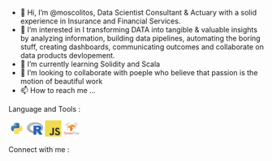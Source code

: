 - 👋 Hi, I’m @moscolitos, Data Scientist Consultant & Actuary with a solid experience in Insurance and Financial Services.
- 👀 I’m interested in I transforming DATA into tangible & valuable insights by analyzing information, building data pipelines, automating the boring stuff, creating dashboards, communicating outcomes and collaborate on data products devlopement.
- 🌱 I’m currently learning Solidity and Scala
- 💞️ I’m looking to collaborate with poeple who believe that passion is the motion of beautiful work
- 📫 How to reach me ...





<!--START_SECTION:programming  languages-->

Language and Tools :

<img height="32" width="32" src="https://raw.githubusercontent.com/github/explore/80688e429a7d4ef2fca1e82350fe8e3517d3494d/topics/python/python.png" />
<img height="32" width="32" src="https://raw.githubusercontent.com/github/explore/80688e429a7d4ef2fca1e82350fe8e3517d3494d/topics/R/R.png" />
<img height="32" width="32" src="https://raw.githubusercontent.com/github/explore/80688e429a7d4ef2fca1e82350fe8e3517d3494d/topics/javascript/javascript.png" />
<img height="32" width="32" src="https://raw.githubusercontent.com/github/explore/80688e429a7d4ef2fca1e82350fe8e3517d3494d/topics/tensorflow/tensorflow.png" />


<!--END_SECTION:programming  languages-->


Connect with me :
